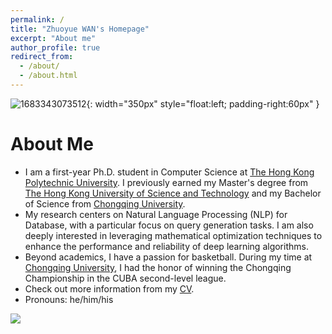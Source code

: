 ```yaml
---
permalink: /
title: "Zhuoyue WAN's Homepage"
excerpt: "About me"
author_profile: true
redirect_from: 
  - /about/
  - /about.html
---
```

![1683343073512](image/about/HK_2025.png){: width="350px" style="float:left; padding-right:60px" }

# About Me

* I am a first-year Ph.D. student in Computer Science at [The Hong Kong Polytechnic University](https://www.polyu.edu.hk/). I previously earned my Master's degree from [The Hong Kong University of Science and Technology](https://hkust.edu.hk/) and my Bachelor of Science from [Chongqing University](https://www.cqu.edu.cn/).
* My research centers on Natural Language Processing (NLP) for Database, with a particular focus on query generation tasks. I am also deeply interested in leveraging mathematical optimization techniques to enhance the performance and reliability of deep learning algorithms.
* Beyond academics, I have a passion for basketball. During my time at [Chongqing University](https://www.cqu.edu.cn/), I had the honor of winning the Chongqing Championship in the CUBA second-level league.
* Check out more information from my [CV](https://zwanah.github.io/files/CV_WAN_Zhuoyue_25_1.pdf).
* Pronouns: he/him/his

<a href='https://clustrmaps.com/site/1buji'  title='Visit tracker'><img src='//clustrmaps.com/map_v2.png?cl=ffffff&w=500&t=n&d=8FvmiF-Ze-Y-aFCJrTdqv0-ObHOkMPnPj1hOWXH7ayU&co=747f93&ct=ffffff'/></a>
